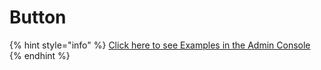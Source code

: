 # Button

{% hint style="info" %}
[Click here to see Examples in the Admin Console](https://app.fmbetterforms.com/#/formedetail?id=5251675D-4A4D-4FE1-AD35-5D5B038CA924)
{% endhint %}



